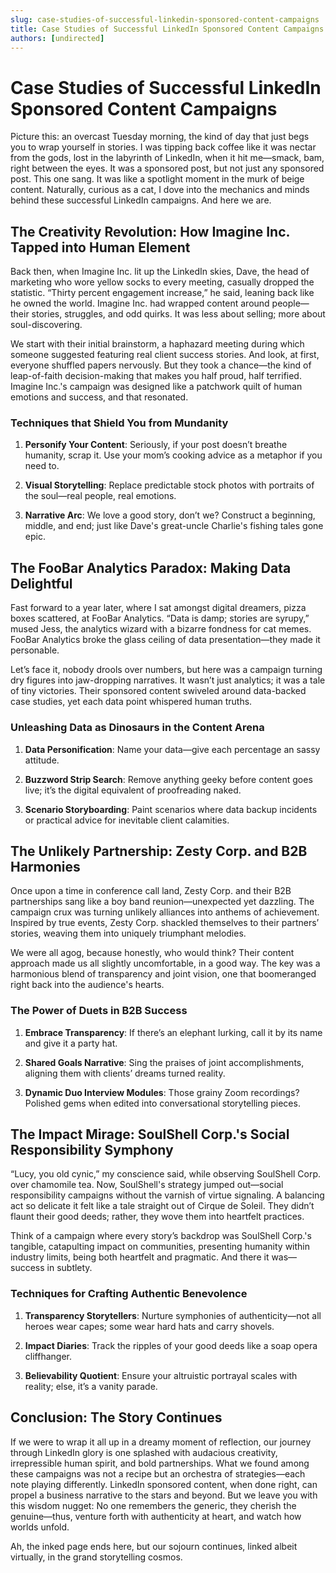 ```yaml
---
slug: case-studies-of-successful-linkedin-sponsored-content-campaigns
title: Case Studies of Successful LinkedIn Sponsored Content Campaigns
authors: [undirected]
---
```



# Case Studies of Successful LinkedIn Sponsored Content Campaigns

Picture this: an overcast Tuesday morning, the kind of day that just begs you to wrap yourself in stories. I was tipping back coffee like it was nectar from the gods, lost in the labyrinth of LinkedIn, when it hit me—smack, bam, right between the eyes. It was a sponsored post, but not just any sponsored post. This one sang. It was like a spotlight moment in the murk of beige content. Naturally, curious as a cat, I dove into the mechanics and minds behind these successful LinkedIn campaigns. And here we are.

## The Creativity Revolution: How Imagine Inc. Tapped into Human Element

Back then, when Imagine Inc. lit up the LinkedIn skies, Dave, the head of marketing who wore yellow socks to every meeting, casually dropped the statistic. “Thirty percent engagement increase,” he said, leaning back like he owned the world. Imagine Inc. had wrapped content around people—their stories, struggles, and odd quirks. It was less about selling; more about soul-discovering. 

We start with their initial brainstorm, a haphazard meeting during which someone suggested featuring real client success stories. And look, at first, everyone shuffled papers nervously. But they took a chance—the kind of leap-of-faith decision-making that makes you half proud, half terrified. Imagine Inc.'s campaign was designed like a patchwork quilt of human emotions and success, and that resonated. 

### Techniques that Shield You from Mundanity

1. **Personify Your Content**: Seriously, if your post doesn’t breathe humanity, scrap it. Use your mom’s cooking advice as a metaphor if you need to.
  
2. **Visual Storytelling**: Replace predictable stock photos with portraits of the soul—real people, real emotions. 

3. **Narrative Arc**: We love a good story, don’t we? Construct a beginning, middle, and end; just like Dave's great-uncle Charlie's fishing tales gone epic.

## The FooBar Analytics Paradox: Making Data Delightful

Fast forward to a year later, where I sat amongst digital dreamers, pizza boxes scattered, at FooBar Analytics. “Data is damp; stories are syrupy,” mused Jess, the analytics wizard with a bizarre fondness for cat memes. FooBar Analytics broke the glass ceiling of data presentation—they made it personable.

Let’s face it, nobody drools over numbers, but here was a campaign turning dry figures into jaw-dropping narratives. It wasn’t just analytics; it was a tale of tiny victories. Their sponsored content swiveled around data-backed case studies, yet each data point whispered human truths. 

### Unleashing Data as Dinosaurs in the Content Arena

1. **Data Personification**: Name your data—give each percentage an sassy attitude.

2. **Buzzword Strip Search**: Remove anything geeky before content goes live; it’s the digital equivalent of proofreading naked.

3. **Scenario Storyboarding**: Paint scenarios where data backup incidents or practical advice for inevitable client calamities.

## The Unlikely Partnership: Zesty Corp. and B2B Harmonies

Once upon a time in conference call land, Zesty Corp. and their B2B partnerships sang like a boy band reunion—unexpected yet dazzling. The campaign crux was turning unlikely alliances into anthems of achievement. Inspired by true events, Zesty Corp. shackled themselves to their partners’ stories, weaving them into uniquely triumphant melodies.

We were all agog, because honestly, who would think? Their content approach made us all slightly uncomfortable, in a good way. The key was a harmonious blend of transparency and joint vision, one that boomeranged right back into the audience's hearts.

### The Power of Duets in B2B Success

1. **Embrace Transparency**: If there’s an elephant lurking, call it by its name and give it a party hat.

2. **Shared Goals Narrative**: Sing the praises of joint accomplishments, aligning them with clients’ dreams turned reality.

3. **Dynamic Duo Interview Modules**: Those grainy Zoom recordings? Polished gems when edited into conversational storytelling pieces.

## The Impact Mirage: SoulShell Corp.'s Social Responsibility Symphony

“Lucy, you old cynic,” my conscience said, while observing SoulShell Corp. over chamomile tea. Now, SoulShell's strategy jumped out—social responsibility campaigns without the varnish of virtue signaling. A balancing act so delicate it felt like a tale straight out of Cirque de Soleil. They didn’t flaunt their good deeds; rather, they wove them into heartfelt practices.

Think of a campaign where every story’s backdrop was SoulShell Corp.'s tangible, catapulting impact on communities, presenting humanity within industry limits, being both heartfelt and pragmatic. And there it was—success in subtlety.

### Techniques for Crafting Authentic Benevolence

1. **Transparency Storytellers**: Nurture symphonies of authenticity—not all heroes wear capes; some wear hard hats and carry shovels.

2. **Impact Diaries**: Track the ripples of your good deeds like a soap opera cliffhanger.

3. **Believability Quotient**: Ensure your altruistic portrayal scales with reality; else, it’s a vanity parade.

## Conclusion: The Story Continues

If we were to wrap it all up in a dreamy moment of reflection, our journey through LinkedIn glory is one splashed with audacious creativity, irrepressible human spirit, and bold partnerships. What we found among these campaigns was not a recipe but an orchestra of strategies—each note playing differently. LinkedIn sponsored content, when done right, can propel a business narrative to the stars and beyond. But we leave you with this wisdom nugget: No one remembers the generic, they cherish the genuine—thus, venture forth with authenticity at heart, and watch how worlds unfold.

Ah, the inked page ends here, but our sojourn continues, linked albeit virtually, in the grand storytelling cosmos.